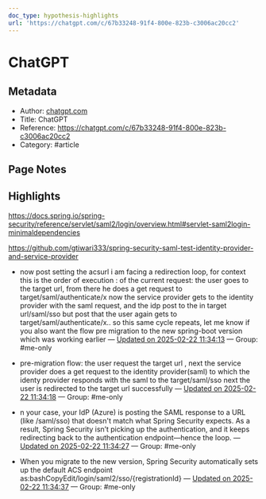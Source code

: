 ```yaml
---
doc_type: hypothesis-highlights
url: 'https://chatgpt.com/c/67b33248-91f4-800e-823b-c3006ac20cc2'
---
```


# ChatGPT

## Metadata
- Author: [chatgpt.com]()
- Title: ChatGPT
- Reference: https://chatgpt.com/c/67b33248-91f4-800e-823b-c3006ac20cc2
- Category: #article

## Page Notes
## Highlights

https://docs.spring.io/spring-security/reference/servlet/saml2/login/overview.html#servlet-saml2login-minimaldependencies

https://github.com/gtiwari333/spring-security-saml-test-identity-provider-and-service-provider

- now post setting the acsurl i am facing a redirection loop, for context this is the order of execution : of the current request: the user goes to the target url, from there he does a get request to target/saml/authenticate/x now the service provider gets to the identity provider with the saml request, and the idp post to the in target url/saml/sso but post that the user again gets to target/saml/authenticate/x.. so this same cycle repeats, let me know if you also want the flow pre migration to the new spring-boot version which was working earlier — [Updated on 2025-02-22 11:34:13](https://hyp.is/1z-IKPDiEe-O9cuz_eEUhg/chatgpt.com/c/67b33248-91f4-800e-823b-c3006ac20cc2) — Group: #me-only

- pre-migration flow: the user request the target url , next the service provider does a get request to the identity provider(saml) to which the identy provider responds with the saml to the target/saml/sso next the user is redirected to the target url successfully — [Updated on 2025-02-22 11:34:18](https://hyp.is/2jM5ivDiEe-YZ_-s2zyxzg/chatgpt.com/c/67b33248-91f4-800e-823b-c3006ac20cc2) — Group: #me-only

- n your case, your IdP (Azure) is posting the SAML response to a URL (like /saml/sso) that doesn't match what Spring Security expects. As a result, Spring Security isn’t picking up the authentication, and it keeps redirecting back to the authentication endpoint—hence the loop. — [Updated on 2025-02-22 11:34:27](https://hyp.is/31jmHPDiEe-x1PtUlvkdWQ/chatgpt.com/c/67b33248-91f4-800e-823b-c3006ac20cc2) — Group: #me-only

- When you migrate to the new version, Spring Security automatically sets up the default ACS endpoint as:bashCopyEdit/login/saml2/sso/{registrationId} — [Updated on 2025-02-22 11:34:37](https://hyp.is/5U74DvDiEe-_gsfyftZOmQ/chatgpt.com/c/67b33248-91f4-800e-823b-c3006ac20cc2) — Group: #me-only



